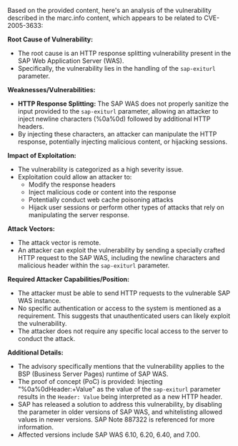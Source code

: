 Based on the provided content, here's an analysis of the vulnerability described in the marc.info content, which appears to be related to CVE-2005-3633:

**Root Cause of Vulnerability:**

- The root cause is an HTTP response splitting vulnerability present in the SAP Web Application Server (WAS).
- Specifically, the vulnerability lies in the handling of the `sap-exiturl` parameter.

**Weaknesses/Vulnerabilities:**

- **HTTP Response Splitting:** The SAP WAS does not properly sanitize the input provided to the `sap-exiturl` parameter, allowing an attacker to inject newline characters (%0a%0d) followed by additional HTTP headers.
- By injecting these characters, an attacker can manipulate the HTTP response, potentially injecting malicious content, or hijacking sessions.

**Impact of Exploitation:**

- The vulnerability is categorized as a high severity issue.
- Exploitation could allow an attacker to:
  - Modify the response headers
  - Inject malicious code or content into the response
  - Potentially conduct web cache poisoning attacks
  - Hijack user sessions or perform other types of attacks that rely on manipulating the server response.

**Attack Vectors:**

- The attack vector is remote.
- An attacker can exploit the vulnerability by sending a specially crafted HTTP request to the SAP WAS, including the newline characters and malicious header within the `sap-exiturl` parameter.

**Required Attacker Capabilities/Position:**

- The attacker must be able to send HTTP requests to the vulnerable SAP WAS instance.
- No specific authentication or access to the system is mentioned as a requirement. This suggests that unauthenticated users can likely exploit the vulnerability.
- The attacker does not require any specific local access to the server to conduct the attack.

**Additional Details:**

- The advisory specifically mentions that the vulnerability applies to the BSP (Business Server Pages) runtime of SAP WAS.
- The proof of concept (PoC) is provided: Injecting "%0a%0dHeader:+Value" as the value of the `sap-exiturl` parameter results in the `Header: Value` being interpreted as a new HTTP header.
- SAP has released a solution to address this vulnerability, by disabling the parameter in older versions of SAP WAS, and whitelisting allowed values in newer versions. SAP Note 887322 is referenced for more information.
- Affected versions include SAP WAS 6.10, 6.20, 6.40, and 7.00.